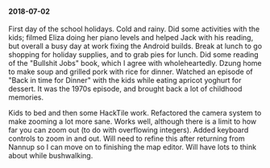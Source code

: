 #### 2018-07-02

First day of the school holidays. Cold and rainy. Did some activities with the kids; filmed Eliza doing her piano levels and helped Jack with his reading, but overall a busy day at work fixing the Android builds. Break at lunch to go shopping for holiday supplies, and to grab pies for lunch. Did some reading of the "Bullshit Jobs" book, which I agree with wholeheartedly. Dzung home to make soup and grilled pork with rice for dinner. Watched an episode of "Back in time for Dinner" with the kids while eating apricot yoghurt for dessert. It was the 1970s episode, and brought back a lot of childhood memories.

Kids to bed and then some HackTile work. Refactored the camera system to make zooming a lot more sane. Works well, although there is a limit to how far you can zoom out (to do with overflowing integers). Added keyboard controls to zoom in and out. Will need to refine this after returning from Nannup so I can move on to finishing the map editor. Will have lots to think about while bushwalking.